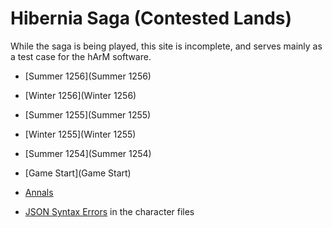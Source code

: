 # Hibernia Saga (Contested Lands)

While the saga is being played, this site is incomplete, and serves mainly as a test case for the hArM software.

+ [Summer 1256](Summer 1256)
+ [Winter 1256](Winter 1256)
+ [Summer 1255](Summer 1255)
+ [Winter 1255](Winter 1255)
+ [Summer 1254](Summer 1254)
+ [Game Start](Game Start)

+ [Annals](Annals)

+ [JSON Syntax Errors](syntaxcheck.txt) in the character files
